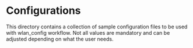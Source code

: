 # Configurations
This directory contains a collection of sample configuration files to be used with wlan_config workflow.
Not all values are mandatory and can be adjusted depending on what the user needs.